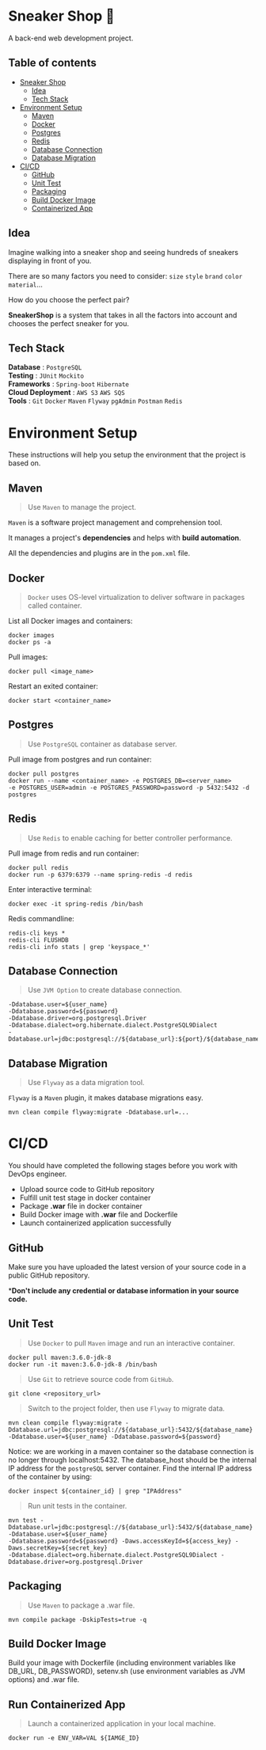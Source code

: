# Sneaker Shop :athletic_shoe: 

A back-end web development project.

## Table of contents
* [Sneaker Shop](#sneaker-shop-athletic_shoe)     
  * [Idea](#idea)     
  * [Tech Stack](#tech-stack)       
* [Environment Setup](#environment-setup)    
  * [Maven](#maven)    
  * [Docker](#docker)  
  * [Postgres](#postgres)   
  * [Redis](#redis)
  * [Database Connection](#database-connection)  
  * [Database Migration](#database-migration)     
* [CI/CD](#cicd)
  * [GitHub](#github)
  * [Unit Test](#unit-test)
  * [Packaging](#packaging)
  * [Build Docker Image](#build-docker-image)
  * [Containerized App](#run-containerized-app)

## Idea
Imagine walking into a sneaker shop and seeing hundreds of sneakers displaying in front of you.     

There are so many factors you need to consider: `size` `style` `brand` `color` `material`...   
     
How do you choose the perfect pair?         

**SneakerShop** is a system that takes in all the factors into account and chooses the perfect sneaker for you.

## Tech Stack

**Database** : `PostgreSQL`  
**Testing** : `JUnit` `Mockito`  
**Frameworks** : `Spring-boot` `Hibernate`   
**Cloud Deployment** : `AWS S3` `AWS SQS`   
**Tools** : `Git` `Docker` `Maven` `Flyway` `pgAdmin` `Postman` `Redis`

# Environment Setup
These instructions will help you setup the environment that the project is based on.    

## Maven    
>Use `Maven` to manage the project.     
>
`Maven` is a software project management and comprehension tool.   
 
It manages a project's **dependencies** and helps with **build automation**.

All the dependencies and plugins are in the `pom.xml` file.     

## Docker
>`Docker` uses OS-level virtualization to deliver software in packages called container.
>
List all Docker images and containers:

    docker images
    docker ps -a

Pull images: 
    
    docker pull <image_name>
    
Restart an exited container:
    
    docker start <container_name>

## Postgres
>Use `PostgreSQL` container as database server.
>
Pull image from postgres and run container:

    docker pull postgres
    docker run --name <container_name> -e POSTGRES_DB=<server_name> 
    -e POSTGRES_USER=admin -e POSTGRES_PASSWORD=password -p 5432:5432 -d postgres

## Redis
>Use `Redis` to enable caching for better controller performance.
>
Pull image from redis and run container:

    docker pull redis
    docker run -p 6379:6379 --name spring-redis -d redis
    
Enter interactive terminal:

    docker exec -it spring-redis /bin/bash 
    
Redis commandline:

    redis-cli keys *
    redis-cli FLUSHDB
    redis-cli info stats | grep 'keyspace_*'

## Database Connection
>Use `JVM Option` to create database connection.
>
    -Ddatabase.user=${user_name}
    -Ddatabase.password=${password}
    -Ddatabase.driver=org.postgresql.Driver
    -Ddatabase.dialect=org.hibernate.dialect.PostgreSQL9Dialect
    -Ddatabase.url=jdbc:postgresql://${database_url}:${port}/${database_name}

## Database Migration
>Use `Flyway` as a data migration tool.
>
`Flyway` is a `Maven` plugin, it makes database migrations easy.     

    mvn clean compile flyway:migrate -Ddatabase.url=...
    
# CI/CD

You should have completed the following stages before you work with DevOps engineer.

  * Upload source code to GitHub repository
  * Fulfill unit test stage in docker container
  * Package **.war** file in docker container
  * Build Docker image with **.war** file and Dockerfile
  * Launch containerized application successfully

## GitHub

Make sure you have uploaded the latest version of your source code in a public GitHub repository.   

***Don't include any credential or database information in your source code.**

## Unit Test
>Use `Docker` to pull `Maven` image and run an interactive container.
>
    docker pull maven:3.6.0-jdk-8
    docker run -it maven:3.6.0-jdk-8 /bin/bash

>Use `Git` to retrieve source code from `GitHub`.
>
    git clone <repository_url>
    
>Switch to the project folder, then use `Flyway` to migrate data.
>
    mvn clean compile flyway:migrate -Ddatabase.url=jdbc:postgresql://${database_url}:5432/${database_name} 
    -Ddatabase.user=${user_name} -Ddatabase.password=${password}
    
Notice: we are working in a maven container so the database connection is no longer through localhost:5432.
The database_host should be the internal IP address for the `postgreSQL` server container. Find the internal IP address of the container by using:
    
    docker inspect ${container_id} | grep "IPAddress"
    
>Run unit tests in the container.
>
    mvn test -Ddatabase.url=jdbc:postgresql://${database_url}:5432/${database_name} -Ddatabase.user=${user_name} 
    -Ddatabase.password=${password} -Daws.accessKeyId=${access_key} -Daws.secretKey=${secret_key} 
    -Ddatabase.dialect=org.hibernate.dialect.PostgreSQL9Dialect -Ddatabase.driver=org.postgresql.Driver
    
## Packaging
>Use `Maven` to package a .war file.
>
    mvn compile package -DskipTests=true -q
    
## Build Docker Image
Build your image with Dockerfile (including environment variables like DB_URL, DB_PASSWORD), 
setenv.sh (use environment variables as JVM options) and .war file.

## Run Containerized App
>Launch a containerized application in your local machine.
>

    docker run -e ENV_VAR=VAL ${IAMGE_ID}
    
 
    








